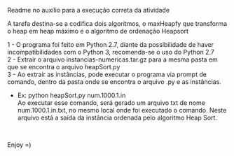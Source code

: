 Readme no auxílio para a execução correta da atividade

A tarefa destina-se a codifica dois algoritmos, o maxHeapfy que transforma o heap em heap máximo e o algoritmo de ordenação Heapsort

1 - O programa foi feito em Python 2.7, diante da possibilidade de haver incompatibilidades com o Python 3, recomenda-se o uso do Python 2.7<br>
2 - Extrair o arquivo instancias-numericas.tar.gz para a mesma pasta em que se encontra o arquivo heapSort.py<br>
3 - Ao extrair as instâncias, pode executar o programa via prompt de comando, dentro da pasta onde se encontra o arquivo .py e as instâncias.
  - Ex: python heapSort.py num.1000.1.in<br>
  Ao executar esse comando, será gerado um arquivo txt de nome num.1000.1.in.txt, no mesmo local onde foi executado o comando. Neste arquivo está a saída da instância ordenada pelo algoritmo Heap Sort.
<br>

Enjoy =)
